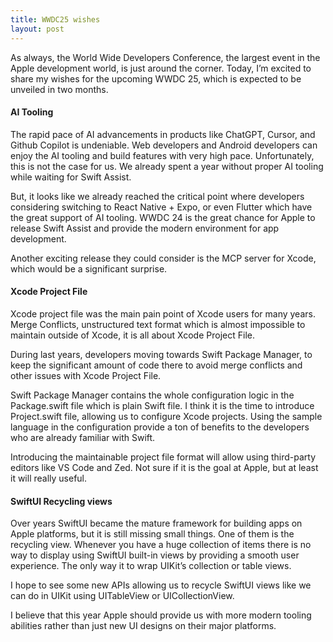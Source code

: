 ```yaml
---
title: WWDC25 wishes
layout: post
---
```


As always, the World Wide Developers Conference, the largest event in the Apple development world, is just around the corner. Today, I’m excited to share my wishes for the upcoming WWDC 25, which is expected to be unveiled in two months.

#### AI Tooling
The rapid pace of AI advancements in products like ChatGPT, Cursor, and Github Copilot is undeniable. Web developers and Android developers can enjoy the AI tooling and build features with very high pace. Unfortunately, this is not the case for us. We already spent a year without proper AI tooling while waiting for Swift Assist.

But, it looks like we already reached the critical point where developers considering switching to React Native + Expo, or even Flutter which have the great support of AI tooling. WWDC 24 is the great chance for Apple to release Swift Assist and provide the modern environment for app development.

Another exciting release they could consider is the MCP server for Xcode, which would be a significant surprise.

#### Xcode Project File
Xcode project file was the main pain point of Xcode users for many years. Merge Conflicts, unstructured text format which is almost impossible to maintain outside of Xcode, it is all about Xcode Project File.

During last years, developers moving towards Swift Package Manager, to keep the significant amount of code there to avoid merge conflicts and other issues with Xcode Project File.

Swift Package Manager contains the whole configuration logic in the Package.swift file which is plain Swift file. I think it is the time to introduce Project.swift file, allowing us to configure Xcode projects. Using the sample language in the configuration provide a ton of benefits to the developers who are already familiar with Swift.

Introducing the maintainable project file format will allow using third-party editors like VS Code and Zed. Not sure if it is the goal at Apple, but at least it will really useful.

#### SwiftUI Recycling views
Over years SwiftUI became the mature framework for building apps on Apple platforms, but it is still missing small things. One of them is the recycling view. Whenever you have a huge collection of items there is no way to display using SwiftUI built-in views by providing a smooth user experience. The only way it to wrap UIKit’s collection or table views.

I hope to see some new APIs allowing us to recycle SwiftUI views like we can do in UIKit using UITableView or UICollectionView.

I believe that this year Apple should provide us with more modern tooling abilities rather than just new UI designs on their major platforms.
